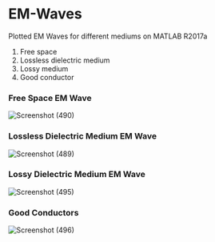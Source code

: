 # EM-Waves
Plotted EM Waves for different mediums on MATLAB R2017a
1. Free space
2. Lossless dielectric medium
3. Lossy medium
4. Good conductor

### Free Space EM Wave
![Screenshot (490)](https://user-images.githubusercontent.com/31140264/107858659-37ab8900-6e5b-11eb-960d-9fe630b3e4cf.png)

### Lossless Dielectric Medium EM Wave
![Screenshot (489)](https://user-images.githubusercontent.com/31140264/107858695-73dee980-6e5b-11eb-91b9-d5c51985fd87.png)

### Lossy Dielectric Medium EM Wave
![Screenshot (495)](https://user-images.githubusercontent.com/31140264/107858731-c8826480-6e5b-11eb-8946-2f361671d640.png)

### Good Conductors
![Screenshot (496)](https://user-images.githubusercontent.com/31140264/107858796-0d0e0000-6e5c-11eb-8cd9-e7be427d8b62.png)

